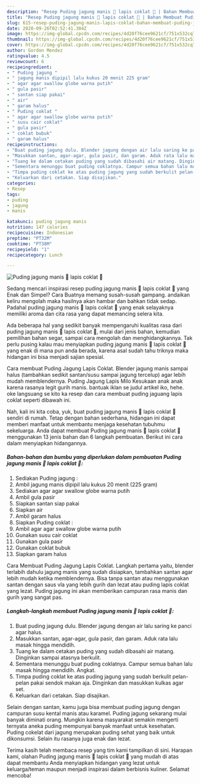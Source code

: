 ```yaml
---
description: "Resep Puding jagung manis 🌽 lapis coklat 🍫 | Bahan Membuat Puding jagung manis 🌽 lapis coklat 🍫 Yang Mudah Dan Praktis"
title: "Resep Puding jagung manis 🌽 lapis coklat 🍫 | Bahan Membuat Puding jagung manis 🌽 lapis coklat 🍫 Yang Mudah Dan Praktis"
slug: 615-resep-puding-jagung-manis-lapis-coklat-bahan-membuat-puding-jagung-manis-lapis-coklat-yang-mudah-dan-praktis
date: 2020-09-26T02:52:41.304Z
image: https://img-global.cpcdn.com/recipes/4d20f76cee9621cf/751x532cq70/puding-jagung-manis-🌽-lapis-coklat-🍫-foto-resep-utama.jpg
thumbnail: https://img-global.cpcdn.com/recipes/4d20f76cee9621cf/751x532cq70/puding-jagung-manis-🌽-lapis-coklat-🍫-foto-resep-utama.jpg
cover: https://img-global.cpcdn.com/recipes/4d20f76cee9621cf/751x532cq70/puding-jagung-manis-🌽-lapis-coklat-🍫-foto-resep-utama.jpg
author: Gordon Mendez
ratingvalue: 4.5
reviewcount: 6
recipeingredient:
- " Puding jagung "
- " jagung manis dipipil lalu kukus 20 menit 225 gram"
- " agar agar swallow globe warna putih"
- " gula pasir"
- " santan siap pakai"
- " air"
- " garam halus"
- " Puding coklat "
- " agar agar swallow globe warna putih"
- " susu cair coklat"
- " gula pasir"
- " coklat bubuk"
- " garam halus"
recipeinstructions:
- "Buat puding jagung dulu. Blender jagung dengan air lalu saring ke panci agar halus."
- "Masukkan santan, agar-agar, gula pasir, dan garam. Aduk rata lalu masak hingga mendidih."
- "Tuang ke dalam cetakan puding yang sudah dibasahi air matang. Dinginkan sampai atasnya berkulit."
- "Sementara menunggu buat puding coklatnya. Campur semua bahan lalu masak hingga mendidih. Angkat."
- "Timpa puding coklat ke atas puding jagung yang sudah berkulit pelan-pelan pakai sendok makan aja. Dinginkan dan masukkan kulkas agar set."
- "Keluarkan dari cetakan. Siap disajikan."
categories:
- Resep
tags:
- puding
- jagung
- manis

katakunci: puding jagung manis 
nutrition: 147 calories
recipecuisine: Indonesian
preptime: "PT32M"
cooktime: "PT38M"
recipeyield: "1"
recipecategory: Lunch

---
```



![Puding jagung manis 🌽 lapis coklat 🍫](https://img-global.cpcdn.com/recipes/4d20f76cee9621cf/751x532cq70/puding-jagung-manis-🌽-lapis-coklat-🍫-foto-resep-utama.jpg)

Sedang mencari inspirasi resep puding jagung manis 🌽 lapis coklat 🍫 yang Enak dan Simpel? Cara Buatnya memang susah-susah gampang. andaikan keliru mengolah maka hasilnya akan hambar dan bahkan tidak sedap. Padahal puding jagung manis 🌽 lapis coklat 🍫 yang enak selayaknya memiliki aroma dan cita rasa yang dapat memancing selera kita.

Ada beberapa hal yang sedikit banyak mempengaruhi kualitas rasa dari puding jagung manis 🌽 lapis coklat 🍫, mulai dari jenis bahan, kemudian pemilihan bahan segar, sampai cara mengolah dan menghidangkannya. Tak perlu pusing kalau mau menyiapkan puding jagung manis 🌽 lapis coklat 🍫 yang enak di mana pun anda berada, karena asal sudah tahu triknya maka hidangan ini bisa menjadi sajian spesial.

Cara membuat Puding Jagung Lapis Coklat. Blender jagung manis sampai halus (tambahkan sedikit santan/susu sampai jagung tercelup) agar lebih mudah memblendernya. Puding Jagung Lapis Milo Kesukaan anak anak karena rasanya legit gurih manis. bantuak iklan se judul artikel iko, hehe. oke langsuang se kito ka resep dan cara membuat puding jaguang lapis coklat seperti dibawah ini.


Nah, kali ini kita coba, yuk, buat puding jagung manis 🌽 lapis coklat 🍫 sendiri di rumah. Tetap dengan bahan sederhana, hidangan ini dapat memberi manfaat untuk membantu menjaga kesehatan tubuhmu sekeluarga. Anda dapat membuat Puding jagung manis 🌽 lapis coklat 🍫 menggunakan 13 jenis bahan dan 6 langkah pembuatan. Berikut ini cara dalam menyiapkan hidangannya.

<!--inarticleads1-->

##### Bahan-bahan dan bumbu yang diperlukan dalam pembuatan Puding jagung manis 🌽 lapis coklat 🍫:

1. Sediakan  Puding jagung :
1. Ambil  jagung manis dipipil lalu kukus 20 menit (225 gram)
1. Sediakan  agar agar swallow globe warna putih
1. Ambil  gula pasir
1. Siapkan  santan siap pakai
1. Siapkan  air
1. Ambil  garam halus
1. Siapkan  Puding coklat :
1. Ambil  agar agar swallow globe warna putih
1. Gunakan  susu cair coklat
1. Gunakan  gula pasir
1. Gunakan  coklat bubuk
1. Siapkan  garam halus


Cara Membuat Puding Jagung Lapis Coklat. Langkah pertama yaitu, blender terlabih dahulu jagung manis yang sudah disiapkan, tambahkan santan agar lebih mudah ketika memblendernya. Bisa tanpa santan atau menggunakan santan dengan saus vla yang lebih gurih dan lezat atau puding lapis coklat yang lezat. Puding jagung ini akan memberikan campuran rasa manis dan gurih yang sangat pas. 

<!--inarticleads2-->

##### Langkah-langkah membuat Puding jagung manis 🌽 lapis coklat 🍫:

1. Buat puding jagung dulu. Blender jagung dengan air lalu saring ke panci agar halus.
1. Masukkan santan, agar-agar, gula pasir, dan garam. Aduk rata lalu masak hingga mendidih.
1. Tuang ke dalam cetakan puding yang sudah dibasahi air matang. Dinginkan sampai atasnya berkulit.
1. Sementara menunggu buat puding coklatnya. Campur semua bahan lalu masak hingga mendidih. Angkat.
1. Timpa puding coklat ke atas puding jagung yang sudah berkulit pelan-pelan pakai sendok makan aja. Dinginkan dan masukkan kulkas agar set.
1. Keluarkan dari cetakan. Siap disajikan.


Selain dengan santan, kamu juga bisa membuat puding jagung dengan campuran susu kental manis atau karamel. Puding jagung sekarang mulai banyak diminati orang. Mungkin karena masyarakat semakin mengerti ternyata aneka puding mempunyai banyak manfaat untuk kesehatan. Puding cokelat dari jagung merupakan puding sehat yang baik untuk dikonsumsi. Selain itu rasanya juga enak dan lezat. 

Terima kasih telah membaca resep yang tim kami tampilkan di sini. Harapan kami, olahan Puding jagung manis 🌽 lapis coklat 🍫 yang mudah di atas dapat membantu Anda menyiapkan hidangan yang lezat untuk keluarga/teman maupun menjadi inspirasi dalam berbisnis kuliner. Selamat mencoba!
